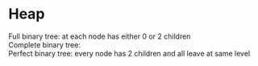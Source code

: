 # Heap
Full binary tree: at each node has either 0 or 2 children  
Complete binary tree:   
Perfect binary tree: every node has 2 children and all leave at same level